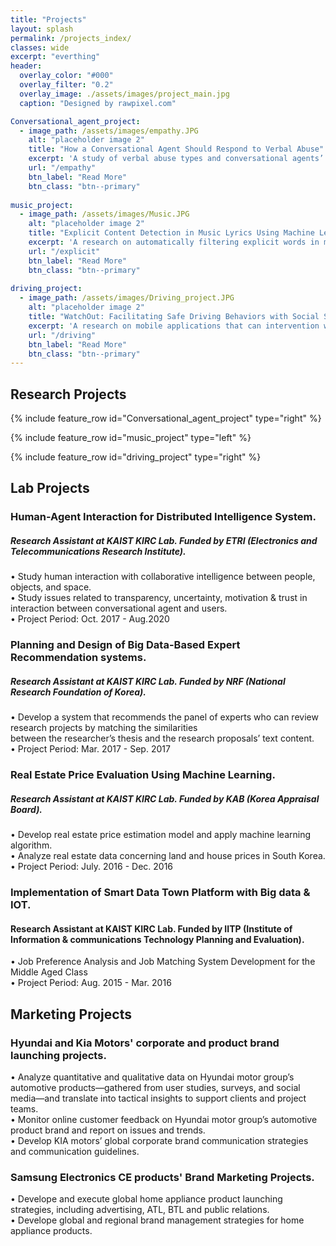 ```yaml
---
title: "Projects"
layout: splash
permalink: /projects_index/
classes: wide
excerpt: "everthing"
header:
  overlay_color: "#000"
  overlay_filter: "0.2"
  overlay_image: ./assets/images/project_main.jpg
  caption: "Designed by rawpixel.com"

Conversational_agent_project:
  - image_path: /assets/images/empathy.JPG
    alt: "placeholder image 2"
    title: "How a Conversational Agent Should Respond to Verbal Abuse"
    excerpt: 'A study of verbal abuse types and conversational agents’ response styles.'
    url: "/empathy" 
    btn_label: "Read More"
    btn_class: "btn--primary"
    
music_project:
  - image_path: /assets/images/Music.JPG
    alt: "placeholder image 2"
    title: "Explicit Content Detection in Music Lyrics Using Machine Learning"
    excerpt: 'A research on automatically filtering explicit words in music lyrics by using machine learning technique.'
    url: "/explicit"
    btn_label: "Read More"
    btn_class: "btn--primary"
    
driving_project:
  - image_path: /assets/images/Driving_project.JPG
    alt: "placeholder image 2"
    title: "WatchOut: Facilitating Safe Driving Behaviors with Social Support"
    excerpt: 'A research on mobile applications that can intervention with bad driving behaviors of drivers.'
    url: "/driving"
    btn_label: "Read More"
    btn_class: "btn--primary"
---
```



## Research Projects

{% include feature_row id="Conversational_agent_project" type="right" %}

{% include feature_row id="music_project" type="left" %}

{% include feature_row id="driving_project" type="right" %}

## Lab Projects

<!--{% include feature_row id="wowproject" type="left" %}-->

<!--{% include feature_row id="wowproject" type="right" %}-->

<!--{% include feature_row %}-->
### Human-Agent Interaction for Distributed Intelligence System.
#####  Research Assistant at KAIST KIRC Lab. Funded by ETRI (Electronics and Telecommunications Research Institute). 
• Study human interaction with collaborative intelligence between people, objects, and space. <br>
• Study issues related to transparency, uncertainty, motivation & trust in interaction between conversational agent and users.<br>
• Project Period: Oct. 2017 - Aug.2020

### Planning and Design of Big Data-Based Expert Recommendation systems. 
##### Research Assistant at KAIST KIRC Lab. Funded by NRF (National Research Foundation of Korea). 
• Develop a system that recommends the panel of experts who can review research projects by matching the similarities <br> 
 between the researcher’s thesis and the research proposals’ text content.<br> 
• Project Period: Mar. 2017 - Sep. 2017
 


### Real Estate Price Evaluation Using Machine Learning. 
##### Research Assistant at KAIST KIRC Lab. Funded by KAB (Korea Appraisal Board).
• Develop real estate price estimation model and apply machine learning algorithm.<br>
• Analyze real estate data concerning land and house prices in South Korea.<br>
• Project Period: July. 2016 - Dec. 2016

### Implementation of Smart Data Town Platform with Big data & IOT.
####  Research Assistant at KAIST KIRC Lab. Funded by IITP (Institute of Information & communications Technology Planning and Evaluation).
• Job Preference Analysis and Job Matching System Development for the Middle Aged Class <br>
• Project Period: Aug. 2015 - Mar. 2016

## Marketing Projects
### Hyundai and Kia Motors' corporate and product brand launching projects.
• Analyze quantitative and qualitative data on Hyundai motor group’s automotive products—gathered from user studies, surveys, and social media—and translate into tactical insights to support clients and project teams. <br>
• Monitor online customer feedback on Hyundai motor group’s automotive product brand and report on issues and trends.<br>
• Develop KIA motors’ global corporate brand communication strategies and communication guidelines.

### Samsung Electronics CE products' Brand Marketing Projects.
• Develope and execute global home appliance product launching strategies, including advertising, ATL, BTL and public relations.<br>
• Develope global and regional brand management strategies for home appliance products.
